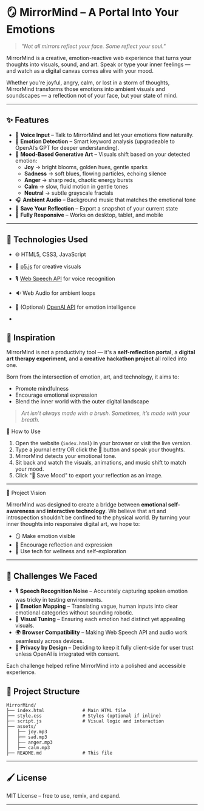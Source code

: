 # 🪞 MirrorMind – A Portal Into Your Emotions

> _"Not all mirrors reflect your face. Some reflect your soul."_

MirrorMind is a creative, emotion-reactive web experience that turns your thoughts into visuals, sound, and art. Speak or type your inner feelings — and watch as a digital canvas comes alive with your mood. 

Whether you're joyful, angry, calm, or lost in a storm of thoughts, MirrorMind transforms those emotions into ambient visuals and soundscapes — a reflection not of your face, but your state of mind.

---

## ✨ Features

- 🎤 **Voice Input** – Talk to MirrorMind and let your emotions flow naturally.
- 🧠 **Emotion Detection** – Smart keyword analysis (upgradeable to OpenAI’s GPT for deeper understanding).
- 🎨 **Mood-Based Generative Art** – Visuals shift based on your detected emotion:
  - **Joy** → bright blooms, golden hues, gentle sparks
  - **Sadness** → soft blues, flowing particles, echoing silence
  - **Anger** → sharp reds, chaotic energy bursts
  - **Calm** → slow, fluid motion in gentle tones
  - **Neutral** → subtle grayscale fractals
- 🎧 **Ambient Audio** – Background music that matches the emotional tone
- 📸 **Save Your Reflection** – Export a snapshot of your current state
- 📱 **Fully Responsive** – Works on desktop, tablet, and mobile

---

## 🧪 Technologies Used

- 🌐 HTML5, CSS3, JavaScript
- 🎨 [p5.js](https://p5js.org/) for creative visuals
- 🎙️ [Web Speech API](https://developer.mozilla.org/en-US/docs/Web/API/Web_Speech_API) for voice recognition
- 🔉 Web Audio for ambient loops
- 🔮 (Optional) [OpenAI API](https://platform.openai.com) for emotion intelligence


-

## 🌌 Inspiration

MirrorMind is not a productivity tool — it's a **self-reflection portal**, a **digital art therapy experiment**, and a **creative hackathon project** all rolled into one.

Born from the intersection of emotion, art, and technology, it aims to:
- Promote mindfulness
- Encourage emotional expression
- Blend the inner world with the outer digital landscape

> _Art isn’t always made with a brush. Sometimes, it’s made with your breath._

🧭 How to Use

1. Open the website (`index.html`) in your browser or visit the live version.
2. Type a journal entry OR click the 🎤 button and speak your thoughts.
3. MirrorMind detects your emotional tone.
4. Sit back and watch the visuals, animations, and music shift to match your mood.
5. Click "📸 Save Mood" to export your reflection as an image.
---

🧭 Project Vision

MirrorMind was designed to create a bridge between **emotional self-awareness** and **interactive technology**. We believe that art and introspection shouldn’t be confined to the physical world. By turning your inner thoughts into responsive digital art, we hope to:

- 🪞 Make emotion visible
- 🌌 Encourage reflection and expression
- 🧠 Use tech for wellness and self-exploration

---

## 🚧 Challenges We Faced

- 🎙️ **Speech Recognition Noise** – Accurately capturing spoken emotion was tricky in testing environments.
- 🧠 **Emotion Mapping** – Translating vague, human inputs into clear emotional categories without sounding robotic.
- 🎨 **Visual Tuning** – Ensuring each emotion had distinct yet appealing visuals.
- 🌍 **Browser Compatibility** – Making Web Speech API and audio work seamlessly across devices.
- 🔐 **Privacy by Design** – Deciding to keep it fully client-side for user trust unless OpenAI is integrated with consent.

Each challenge helped refine MirrorMind into a polished and accessible experience.

## 📁 Project Structure

```
MirrorMind/
├── index.html              # Main HTML file
├── style.css               # Styles (optional if inline)
├── script.js               # Visual logic and interaction
├── assets/
│   ├── joy.mp3
│   ├── sad.mp3
│   ├── anger.mp3
│   ├── calm.mp3
├── README.md               # This file
```

---

## 🖌️ License

MIT License – free to use, remix, and expand.

---
